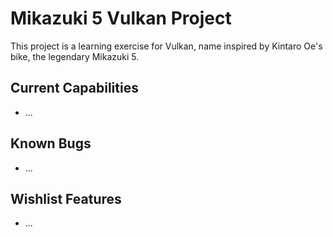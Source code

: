 # Mikazuki 5 Vulkan Project

This project is a learning exercise for Vulkan, name inspired by Kintaro Oe's bike, the legendary Mikazuki 5.

## Current Capabilities
- ...

## Known Bugs
- ...

## Wishlist Features
- ...
